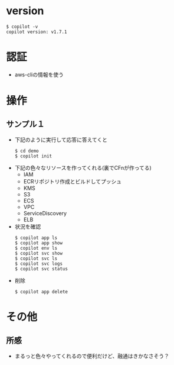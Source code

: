 # version
```
$ copilot -v
copilot version: v1.7.1
```

# 認証
- aws-cliの情報を使う

# 操作
## サンプル１
- 下記のように実行して応答に答えてくと
  ```
  $ cd demo
  $ copilot init
  ```
- 下記の色々なリソースを作ってくれる(裏でCFnが作ってる)
  - IAM
  - ECRリポジトリ作成とビルドしてプッシュ
  - KMS
  - S3
  - ECS
  - VPC
  - ServiceDiscovery
  - ELB
- 状況を確認
  ```
  $ copilot app ls
  $ copilot app show
  $ copilot env ls
  $ copilot svc show
  $ copilot svc ls
  $ copilot svc logs
  $ copilot svc status
  ```
- 削除
  ```
  $ copilot app delete
  ```

# その他
## 所感
- まるっと色々やってくれるので便利だけど、融通はきかなさそう？
